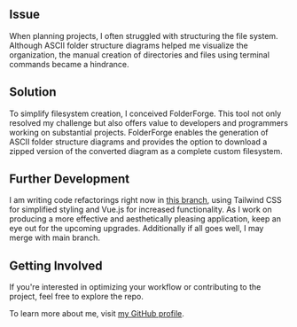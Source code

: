 ## Issue

When planning projects, I often struggled with structuring the file
system. Although ASCII folder structure diagrams helped me visualize
the organization, the manual creation of directories and files using
terminal commands became a hindrance.

## Solution

To simplify filesystem creation, I conceived FolderForge. This tool
not only resolved my challenge but also offers value to developers and
programmers working on substantial projects. FolderForge enables the
generation of ASCII folder structure diagrams and provides the option
to download a zipped version of the converted diagram as a complete
custom filesystem.

## Further Development

I am writing code refactorings right now in [this branch](https://github.com/iton0/folderforge/tree/vue), using Tailwind CSS for simplified styling and Vue.js for increased functionality. As I work on producing a more effective and aesthetically pleasing application, keep an eye out for the upcoming upgrades. Additionally if all goes well, I may merge with main branch.

## Getting Involved

If you're interested in optimizing your workflow or contributing to the project,
feel free to explore the repo.

To learn more about me, visit [my GitHub profile](https://github.com/iton0).
